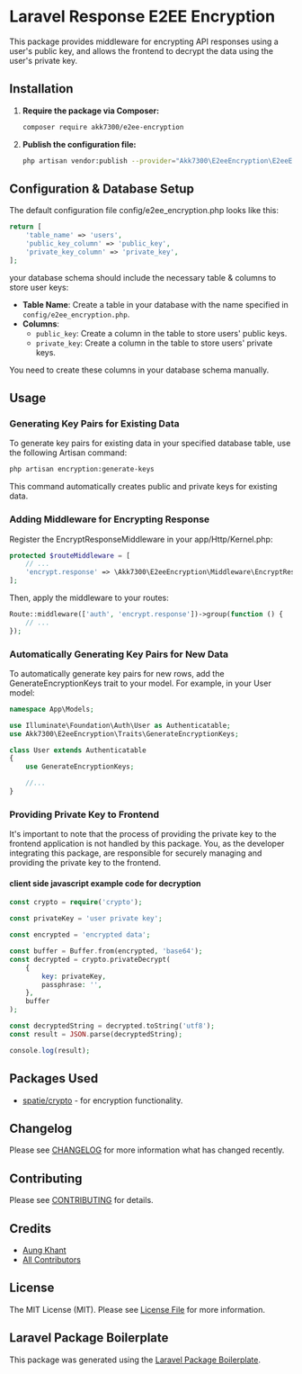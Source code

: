 # Laravel Response E2EE Encryption

This package provides middleware for encrypting API responses using a user's public key, and allows the frontend to decrypt the data using the user's private key.

## Installation

1. **Require the package via Composer:**
    ```bash
    composer require akk7300/e2ee-encryption
    ```

2. **Publish the configuration file:**
    ```bash
    php artisan vendor:publish --provider="Akk7300\E2eeEncryption\E2eeEncryptionServiceProvider" --tag="config"
    ```

## Configuration & Database Setup

The default configuration file config/e2ee_encryption.php looks like this:

```php
return [
    'table_name' => 'users',
    'public_key_column' => 'public_key',
    'private_key_column' => 'private_key',
];
```

your database schema should include the necessary table & columns to store user keys:

- **Table Name**: Create a table in your database with the name specified in `config/e2ee_encryption.php`.
- **Columns**:
  - `public_key`: Create a column in the table to store users' public keys.
  - `private_key`: Create a column in the table to store users' private keys.

You need to create these columns in your database schema manually.

## Usage

### Generating Key Pairs for Existing Data

To generate key pairs for existing data in your specified database table, use the following Artisan command:

```bash
php artisan encryption:generate-keys
```
This command automatically creates public and private keys for existing data.

### Adding Middleware for Encrypting Response

Register the EncryptResponseMiddleware in your app/Http/Kernel.php:


```php
protected $routeMiddleware = [
    // ...
    'encrypt.response' => \Akk7300\E2eeEncryption\Middleware\EncryptResponseMiddleware::class,
];
```

Then, apply the middleware to your routes:

```php
Route::middleware(['auth', 'encrypt.response'])->group(function () {
    // ...
});
```

### Automatically Generating Key Pairs for New Data

To automatically generate key pairs for new rows, add the GenerateEncryptionKeys trait to your model. For example, in your User model:

```php
namespace App\Models;

use Illuminate\Foundation\Auth\User as Authenticatable;
use Akk7300\E2eeEncryption\Traits\GenerateEncryptionKeys;

class User extends Authenticatable
{
    use GenerateEncryptionKeys;

    //...
}
```

### Providing Private Key to Frontend
It's important to note that the process of providing the private key to the frontend application is not handled by this package. You, as the developer integrating this package, are responsible for securely managing and providing the private key to the frontend.

#### client side javascript example code for decryption
```php 
const crypto = require('crypto');

const privateKey = 'user private key';

const encrypted = 'encrypted data';

const buffer = Buffer.from(encrypted, 'base64');
const decrypted = crypto.privateDecrypt(
    {
        key: privateKey,
        passphrase: '',
    },
    buffer
);

const decryptedString = decrypted.toString('utf8');
const result = JSON.parse(decryptedString);

console.log(result);

```
## Packages Used

- [spatie/crypto](https://github.com/spatie/crypto) - for encryption functionality.


## Changelog

Please see [CHANGELOG](CHANGELOG.md) for more information what has changed recently.

## Contributing

Please see [CONTRIBUTING](CONTRIBUTING.md) for details.

## Credits

-   [Aung Khant](https://github.com/akk7300)
-   [All Contributors](../../contributors)

## License

The MIT License (MIT). Please see [License File](LICENSE.md) for more information.

## Laravel Package Boilerplate

This package was generated using the [Laravel Package Boilerplate](https://laravelpackageboilerplate.com).
